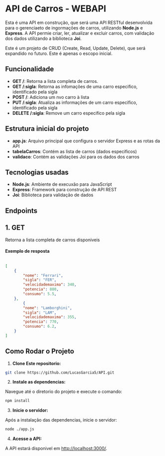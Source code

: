 # API de Carros - WEBAPI

Esta é uma API em construção, que será uma API RESTful desenvolvida para o gerenciaeto de ingormações de carros, utilizando **Node.js** e **Express**. A API permie criar, ler, atualizar e excluir carros, com validação dos dados utilizando a biblioteca **Joi**.

Este é um projeto de CRUD (Create, Read, Update, Delete), que será expandido no futuro. Este é apenas o escopo inicial.

## Funcionalidade

- **GET /**: Retorna a lista completa de carros.
- **GET /:sigla**: Retorna as infomações de uma carro especifico, identificado pela sigla
- **POST /**: Adiciona um nvo carro à lista
- **PUT /:sigla**: Atualiza as informações de um carro especifico, identificado pela sigla
- **DELETE /:sigla**: Remove um carro especifico pela sigla

## Estrutura inicial do projeto

- **app.js**: Arquivo principal que configura o servidor Express e as rotas da API
- **tabelaCarros**: Contém as lista de carros (dados especificos)
- **validaco**: Contém as validações Joi para os dados dos carros

## Tecnologias usadas

- **Node.js**: Ambiente de execuxão para JavaScript
- **Express**: Framework para construção de API REST
- **Joi**: Biblioteca para validação de dados

## Endpoints

## 1. **GET**

Retorna a lista completa de carros disponiveis

#### Exemplo de resposta

```json

[
    {
        "nome": "Ferrari",
        "sigla": "FER",
        "velocidademaxima": 340,
        "potencia": 880,
        "consumo": 5.5,
    },
        {
        "nome": "Lamborghini",
        "sigla": "LAM",
        "velocidademaxima": 355,
        "potencia": 770,
        "consumo": 6.2,
    }
]
```

## Como Rodar o Projeto

1. **Clone Este repositorio:**

```bash
git clone https://github.com/LucasGarcia5/API.git
```

2. **Instale as dependencias:**

Navegue até o diretorio do projeto e execute o comando:

```bash
npm install
```

3. **Inicie o servidor:**

Após a instalação das dependencias, inicie o servidor:

```bash
node ./app.js
```

4. **Acesse a API:**

A API estará disponivel em [http://localhost:3000/](http://localhost:3000/).
